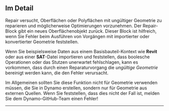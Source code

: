 ## Im Detail
Repair versucht, Oberflächen oder Polyflächen mit ungültiger Geometrie zu reparieren und möglicherweise Optimierungen vorzunehmen. Der Repair-Block gibt ein neues Oberflächenobjekt zurück.
Dieser Block ist hilfreich, wenn Sie Fehler beim Ausführen von Vorgängen mit importierter oder konvertierter Geometrie feststellen.

Wenn Sie beispielsweise Daten aus einem Basisbauteil-Kontext wie **Revit** oder aus einer **SAT**-Datei importieren und feststellen, dass boolesche Operationen oder das Stutzen unerwartet fehlschlagen, kann es vorkommen, dass durch einen Reparaturvorgang die *ungültige Geometrie* bereinigt werden kann, die den Fehler verursacht.

Im Allgemeinen sollten Sie diese Funktion nicht für Geometrie verwenden müssen, die Sie in Dynamo erstellen, sondern nur für Geometrie aus externen Quellen. Wenn Sie feststellen, dass dies nicht der Fall ist, melden Sie dem Dynamo-GitHub-Team einen Fehler!
___


